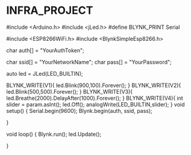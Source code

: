 # INFRA_PROJECT

#include <Arduino.h>
#include <jLed.h>
#define BLYNK_PRINT Serial


#include <ESP8266WiFi.h>
#include <BlynkSimpleEsp8266.h>

char auth[] = "YourAuthToken";

char ssid[] = "YourNetworkName";
char pass[] = "YourPassword";

auto led = JLed(LED_BUILTIN);

BLYNK_WRITE(V1){
  led.Blink(900,100).Forever();
}
BLYNK_WRITE(V2){
  led.Blink(500,500).Forever();
}
BLYNK_WRITE(V3){
  led.Breathe(2000).DelayAfter(1000).Forever();
}
BLYNK_WRITE(V4){
  int slider = param.asInt();
  led.Off();
  analogWrite(LED_BUILTIN,slider);
}
void setup()
{
  Serial.begin(9600);
  Blynk.begin(auth, ssid, pass);

}

void loop()
{
  Blynk.run();
  led.Update();

}


